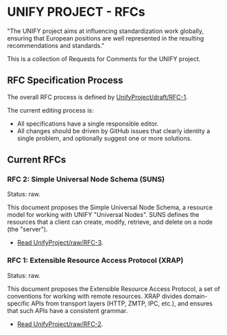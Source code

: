 # UNIFY PROJECT - RFCs

"The UNIFY project aims at influencing standardization work globally, ensuring that European positions are well represented in the resulting recommendations and standards."

This is a collection of Requests for Comments for the UNIFY project.

## RFC Specification Process

The overall RFC process is defined by [UnifyProject/draft/RFC-1](https://github.com/UnifyProject/RFC/blob/master/draft/rfc-1.md).

The current editing process is:

* All specifications have a single responsible editor.
* All changes should be driven by GitHub issues that clearly identity a single problem, and optionally suggest one or more solutions.

## Current RFCs

### RFC 2: Simple Universal Node Schema (SUNS)

Status: raw.

This document proposes the Simple Universal Node Schema, a resource model for working with UNIFY "Universal Nodes". SUNS defines the resources that a client can create, modify, retrieve, and delete on a node (the "server").

* [Read UnifyProject/raw/RFC-3](https://github.com/UnifyProject/RFC/blob/master/raw/rfc-3.md).

### RFC 1: Extensible Resource Access Protocol (XRAP)

Status: raw.

This document proposes the Extensible Resource Access Protocol, a set of conventions for working with remote resources. XRAP divides domain-specific APIs from transport layers (HTTP, ZMTP, IPC, etc.), and ensures that such APIs have a consistent grammar.

* [Read UnifyProject/raw/RFC-2](https://github.com/UnifyProject/RFC/blob/master/raw/rfc-2.md).
